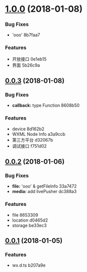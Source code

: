 
<a name="1.0.0"></a>
# [1.0.0](/compare/v0.0.3...v1.0.0) (2018-01-08)


### Bug Fixes

* 'ooo' 8b7faa7


### Features

* 开放接口 0e1eb15
* 界面 5b26c9a



<a name="0.0.3"></a>
## [0.0.3](/compare/v0.0.2...v0.0.3) (2018-01-08)


### Bug Fixes

* **callback:** type Function 8608b50


### Features

* device 8d162b2
* WXML Node Info a3a9ccb
* 第三方平台 d32067b
* 调试接口 f751d02



<a name="0.0.2"></a>
## [0.0.2](/compare/v0.0.1...v0.0.2) (2018-01-06)


### Bug Fixes

* **file:** 'ooo' & getFileInfo 33a7472
* **media:** add livePusher dc388a3


### Features

* file 8653309
* location d0465d2
* storage be33ec3



<a name="0.0.1"></a>
## [0.0.1](/compare/b207a9e...v0.0.1) (2018-01-05)


### Features

* wx.d.ts b207a9e



